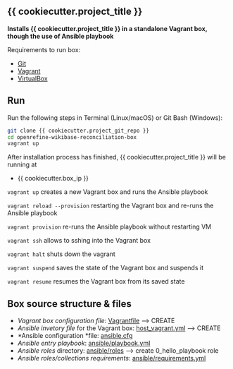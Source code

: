 ## {{ cookiecutter.project_title }}

**Installs {{ cookiecutter.project_title }} in a standalone Vagrant box, though the use of Ansible playbook**


Requirements to run box:
* [Git](https://git-scm.com/downloads)
* [Vagrant](https://www.vagrantup.com/downloads.html)
* [VirtualBox](https://www.virtualbox.org/wiki/Downloads)


## Run

Run the following steps in Terminal (Linux/macOS) or Git Bash (Windows):
```bash
git clone {{ cookiecutter.project_git_repo }} 
cd openrefine-wikibase-reconciliation-box
vagrant up
```
After installation process has finished, {{ cookiecutter.project_title }} will be running at 
* {{ cookiecutter.box_ip }}

`vagrant up` creates a new Vagrant box and runs the Ansible  playbook

`vagrant reload --provision` restarting the Vagrant box and re-runs the Ansible playbook 

`vagrant provision` re-runs the Ansible playbook without restarting VM

`vagrant ssh` allows to sshing into the Vagrant box

`vagrant halt`  shuts down the vagrant

`vagrant suspend` saves the state of the Vagrant box and suspends it

`vagrant resume` resumes the Vagrant box from its saved state


## Box source structure & files
* *Vagrant box configuration file*: [Vagrantfile](./Vagrantfile)  --> CREATE
* *Ansible invetory file* for the Vagrant box: [host_vagrant.yml](./host_vagrant.yml)  --> CREATE
* *Ansible configuration *file: [ansible.cfg](./ansible.cfg)
* *Ansible entry playbook*: [ansible/playbook.yml](./ansible/playbook.yml)
* *Ansible roles* directory: [ansible/roles](./ansible/roles) --> create 0_hello_playbook role
* *Ansible roles/collections requirements*: [ansible/requirements.yml](./ansible/requirements.yml)


